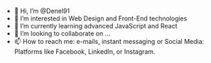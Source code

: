 - 👋 Hi, I’m @Denel91
- 👀 I’m interested in Web Design and Front-End technologies
- 🌱 I’m currently learning advanced JavaScript and React
- 💞️ I’m looking to collaborate on ...
- 📫 How to reach me: e-mails, instant messaging or Social Media: Platforms like Facebook, LinkedIn, or Instagram.

<!---
Denel91/Denel91 is a ✨ special ✨ repository because its `README.md` (this file) appears on your GitHub profile.
You can click the Preview link to take a look at your changes.
--->
